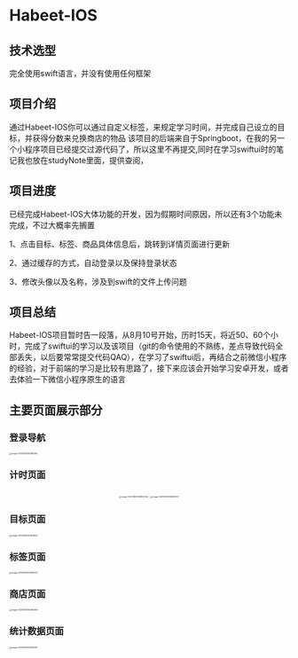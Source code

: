 # Habeet-IOS

## 技术选型

完全使用swift语言，并没有使用任何框架

## 项目介绍

通过Habeet-IOS你可以通过自定义标签，来规定学习时间，并完成自己设立的目标，并获得分数来兑换商店的物品
该项目的后端来自于Springboot，在我的另一个小程序项目已经提交过源代码了，所以这里不再提交,同时在学习swiftui时的笔记我也放在studyNote里面，提供查阅，

## 项目进度

已经完成Habeet-IOS大体功能的开发，因为假期时间原因，所以还有3个功能未完成，不过大概率先搁置

1、点击目标、标签、商品具体信息后，跳转到详情页面进行更新

2、通过缓存的方式，自动登录以及保持登录状态

3、修改头像以及名称，涉及到swift的文件上传问题

## 项目总结

Habeet-IOS项目暂时告一段落，从8月10号开始，历时15天，将近50、60个小时，完成了swiftui的学习以及该项目（git的命令使用的不熟练，差点导致代码全部丢失，以后要常常提交代码QAQ），在学习了swiftui后，再结合之前微信小程序的经验，对于前端的学习是比较有思路了，接下来应该会开始学习安卓开发，或者去体验一下微信小程序原生的语言

## 主要页面展示部分

### 登录导航

<img src="https://gitee.com/TECNB/pic-demo/raw/master/image-20230825140813876.png" alt="image-20230825140813876" style="zoom:25%;" />

### 计时页面

<center>
  <img src="https://gitee.com/TECNB/pic-demo/raw/master/image-20230825140822044.png" alt="image-20230825140822044" style="zoom:25%;" />
  <img src="https://gitee.com/TECNB/pic-demo/raw/master/image-20230825140829257.png" alt="image-20230825140829257" style="zoom:25%;" />
</centerc>

</center>







### 目标页面

<img src="https://gitee.com/TECNB/pic-demo/raw/master/image-20230825140834921.png" alt="image-20230825140834921" style="zoom:25%;" />

### 标签页面

<img src="https://gitee.com/TECNB/pic-demo/raw/master/image-20230825140840021.png" alt="image-20230825140840021" style="zoom:25%;" />

### 商店页面

<img src="https://gitee.com/TECNB/pic-demo/raw/master/image-20230825140845550.png" alt="image-20230825140845550" style="zoom:25%;" />

### 统计数据页面

<img src="https://gitee.com/TECNB/pic-demo/raw/master/image-20230825140850281.png" alt="image-20230825140850281" style="zoom:25%;" />
